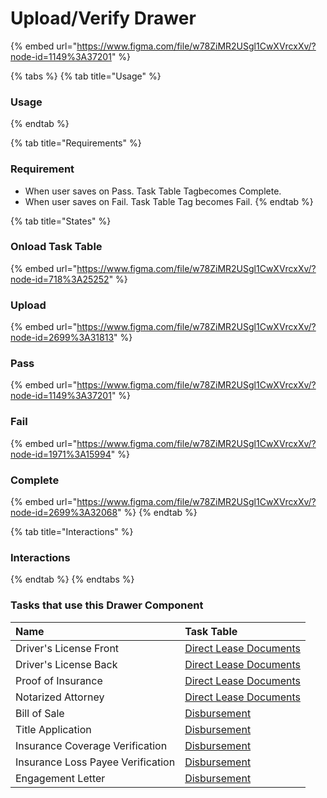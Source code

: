 # Upload/Verify Drawer

{% embed url="https://www.figma.com/file/w78ZiMR2USgl1CwXVrcxXv/?node-id=1149%3A37201" %}

{% tabs %}
{% tab title="Usage" %}
### Usage
{% endtab %}

{% tab title="Requirements" %}
### Requirement

* When user saves on Pass. Task Table Tagbecomes Complete.
* When user saves on Fail. Task Table Tag becomes Fail.
{% endtab %}

{% tab title="States" %}
### Onload Task Table

{% embed url="https://www.figma.com/file/w78ZiMR2USgl1CwXVrcxXv/?node-id=718%3A25252" %}

### Upload

{% embed url="https://www.figma.com/file/w78ZiMR2USgl1CwXVrcxXv/?node-id=2699%3A31813" %}

### Pass

{% embed url="https://www.figma.com/file/w78ZiMR2USgl1CwXVrcxXv/?node-id=1149%3A37201" %}

### Fail

{% embed url="https://www.figma.com/file/w78ZiMR2USgl1CwXVrcxXv/?node-id=1971%3A15994" %}

### Complete

{% embed url="https://www.figma.com/file/w78ZiMR2USgl1CwXVrcxXv/?node-id=2699%3A32068" %}
{% endtab %}

{% tab title="Interactions" %}
### Interactions
{% endtab %}
{% endtabs %}

### Tasks that use this Drawer Component

| Name | Task Table |
| :--- | :--- |
| Driver's License Front | [Direct Lease Documents](../task-tables/task-table/direct-lease-documents.md) |
| Driver's License Back | [Direct Lease Documents](../task-tables/task-table/direct-lease-documents.md) |
| Proof of Insurance | [Direct Lease Documents](../task-tables/task-table/direct-lease-documents.md) |
| Notarized Attorney | [Direct Lease Documents](../task-tables/task-table/direct-lease-documents.md) |
| Bill of Sale | [Disbursement](../task-tables/task-table/disbursement.md) |
| Title Application | [Disbursement](../task-tables/task-table/disbursement.md) |
| Insurance Coverage Verification | [Disbursement](../task-tables/task-table/disbursement.md) |
| Insurance Loss Payee Verification | [Disbursement](../task-tables/task-table/disbursement.md) |
| Engagement Letter | [Disbursement](../task-tables/task-table/disbursement.md) |

